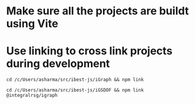 # Make sure all the projects are buildt using Vite

# Use linking to cross link projects during development

`cd /c/Users/asharma/src/ibest-js/iGraph && npm link`

`cd /c/Users/asharma/src/ibest-js/iGSDOF && npm link @integralrsg/igraph`